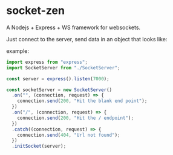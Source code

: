 # socket-zen

A Nodejs + Express + WS framework for websockets.

Just connect to the server,
send data in an object that looks like:

example:

```ts
import express from "express";
import SocketServer from "./SocketServer";

const server = express().listen(7000);

const socketServer = new SocketServer()
  .on("", (connection, request) => {
    connection.send(200, "Hit the blank end point");
  })
  .on("/", (connection, request) => {
    connection.send(200, "Hit the / endpoint");
  })
  .catch((connection, request) => {
    connection.send(404, "Url not found");
  })
  .initSocket(server);
```
